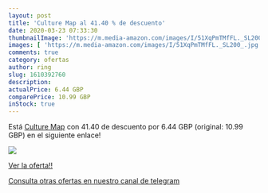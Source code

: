 ```yaml
---
layout: post
title: 'Culture Map al 41.40 % de descuento'
date: 2020-03-23 07:33:30
thumbnailImage: 'https://m.media-amazon.com/images/I/51XqPmTMfFL._SL200_.jpg'
images: [ 'https://m.media-amazon.com/images/I/51XqPmTMfFL._SL200_.jpg' ]
comments: true
category: ofertas
author: ring
slug: 1610392760
description:
actualPrice: 6.44 GBP
comparePrice: 10.99 GBP
inStock: true
---
```


Está [Culture Map](https://www.amazon.co.uk/dp/1610392760/?tag=redken01-21) con 41.40 de descuento por 6.44 GBP (original: 10.99 GBP) en el siguiente enlace!

[![](https://m.media-amazon.com/images/I/51XqPmTMfFL._SL200_.jpg)](https://www.amazon.co.uk/dp/1610392760/?tag=redken01-21)

[Ver la oferta!!](https://www.amazon.co.uk/dp/1610392760/?tag=redken01-21)

[Consulta otras ofertas en nuestro canal de telegram](https://t.me/s/ofertas25)
